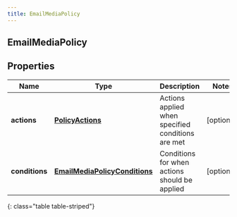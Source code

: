 ```yaml
---
title: EmailMediaPolicy
---
```

## EmailMediaPolicy


## Properties

| Name | Type | Description | Notes |
| ------------ | ------------- | ------------- | ------------- |
| **actions** | [**PolicyActions**](PolicyActions.html) | Actions applied when specified conditions are met |  [optional] |
| **conditions** | [**EmailMediaPolicyConditions**](EmailMediaPolicyConditions.html) | Conditions for when actions should be applied |  [optional] |
{: class="table table-striped"}



